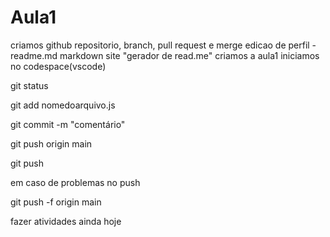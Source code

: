 # Aula1
criamos github
repositorio, branch, pull request e merge
edicao de perfil - readme.md
markdown
site "gerador de read.me"
criamos a aula1
iniciamos no codespace(vscode)


git status

git add nomedoarquivo.js

git commit -m "comentário"

git push origin main

git push

em caso de problemas no push

git push -f origin main

fazer atividades ainda hoje
